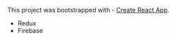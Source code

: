 This project was bootstrapped with - [Create React App](https://github.com/facebook/create-react-app).
- Redux 
- Firebase

